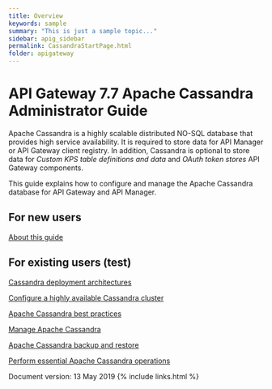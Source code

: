 ```yaml
---
title: Overview
keywords: sample
summary: "This is just a sample topic..."
sidebar: apig_sidebar
permalink: CassandraStartPage.html
folder: apigateway
---
```


# <span class="axway_variablesComponent Short Name">API Gateway</span> <span class="axway_variablesComponent Version">7.7</span> <span class="axway_variablesDocument type">Apache Cassandra Administrator Guide</span>

<span class="api_gateway_variablescassandra">Apache Cassandra</span> is
a highly scalable distributed NO-SQL database that provides high service
availability. It is required to store data for
<span class="api_gateway_variablesapi_mgr">API Manager</span> or
<span class="api_gateway_variablesgateway">API Gateway</span> client
registry. In addition, Cassandra is optional to store data for *Custom
KPS table definitions and data* and *OAuth token stores*
<span class="api_gateway_variablesgateway">API Gateway</span>
components.

This guide explains how to configure and manage the
<span class="api_gateway_variablescassandra">Apache Cassandra</span>
database for <span class="axway_variablesComponent Short Name">API
Gateway</span> and <span class="api_gateway_variablesapi_mgr">API
Manager</span>.

## For new users

[About this guide](CassandraAboutPreface)

## For existing users (test)

[Cassandra deployment architectures](cassandra_architecture)

[Configure a highly available Cassandra cluster](cassandra_config)

[Apache Cassandra best practices](cassandra_BestPractices)

[Manage Apache Cassandra](cassandra_manage)

[Apache Cassandra backup and restore](cassandra_BUR)

[Perform essential Apache Cassandra operations](cassandra_ops)

Document version: <span class="axway_variablesRelease Date">13 May
2019</span>
{% include links.html %}
